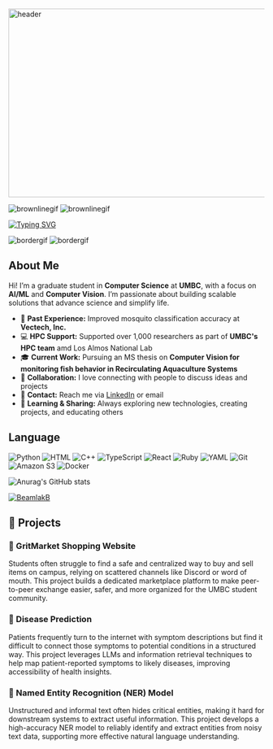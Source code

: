 &ensp;&ensp;
<img width="582" height="371" alt="header" src="https://github.com/user-attachments/assets/bf1bf8b0-75be-4da6-af9f-2d9fc9ff7f07" />

![brownlinegif](https://github.com/user-attachments/assets/78314a5e-018a-4093-aa64-59a5f038a95c)
![brownlinegif](https://github.com/user-attachments/assets/78314a5e-018a-4093-aa64-59a5f038a95c)

<a href="https://git.io/typing-svg"><img src="https://readme-typing-svg.demolab.com?font=Asimovian&pause=1000&color=E2E2A5&background=190F0060&width=582&lines=Welcome+to+Beamlak's+Profile" alt="Typing SVG" /></a>

![bordergif](https://github.com/user-attachments/assets/4d828276-8c35-41c4-9e1e-82ac2eb9ebfe)
![bordergif](https://github.com/user-attachments/assets/4d828276-8c35-41c4-9e1e-82ac2eb9ebfe)


## About Me 

Hi! I’m a graduate student in **Computer Science** at **UMBC**, with a focus on **AI/ML** and **Computer Vision**. I’m passionate about building scalable solutions that advance science and simplify life.

- 🦟 **Past Experience:** Improved mosquito classification accuracy at **Vectech, Inc.**  
- 💻 **HPC Support:** Supported over 1,000 researchers as part of **UMBC's HPC team**  amd Los Almos National Lab
- 🎓 **Current Work:** Pursuing an MS thesis on **Computer Vision for monitoring fish behavior in Recirculating Aquaculture Systems**  
- 🤝 **Collaboration:** I love connecting with people to discuss ideas and projects  
- 📧 **Contact:** Reach me via [LinkedIn](https://www.linkedin.com/in/beamlak-bekele/) or email  
- 🌱 **Learning & Sharing:** Always exploring new technologies, creating projects, and educating others  


## Language 

![Python](https://img.shields.io/badge/Python-3776AB?style=for-the-badge&logo=python&logoColor=white)
![HTML](https://img.shields.io/badge/HTML5-E34F26?style=for-the-badge&logo=html5&logoColor=white)
![C++](https://img.shields.io/badge/C++-00599C?style=for-the-badge&logo=cplusplus&logoColor=white)
![TypeScript](https://img.shields.io/badge/TypeScript-3178C6?style=for-the-badge&logo=typescript&logoColor=white)
![React](https://img.shields.io/badge/React-20232A?style=for-the-badge&logo=react&logoColor=61DAFB)
![Ruby](https://img.shields.io/badge/Ruby-CC342D?style=for-the-badge&logo=ruby&logoColor=white)
![YAML](https://img.shields.io/badge/YAML-CB171E?style=for-the-badge&logo=yaml&logoColor=white)
![Git](https://img.shields.io/badge/Git-F05032?style=for-the-badge&logo=git&logoColor=white)
![Amazon S3](https://img.shields.io/badge/Amazon%20S3-569A31?style=for-the-badge&logo=amazons3&logoColor=white)
![Docker](https://img.shields.io/badge/Docker-2496ED?style=for-the-badge&logo=docker&logoColor=white)

![Anurag's GitHub stats](https://github-readme-stats.vercel.app/api?username=BeamlakB&show_icons=true&theme=dracula)

<a href="https://github.com/anuraghazra/github-readme-stats">
<img align="center" src="https://github-readme-stats.vercel.app/api/top-langs?username=BeamlakB&theme=buefy&show_icons=false&locale=en&layout=compact&theme=merko" alt="BeamlakB" />
</a>

## 📂 Projects
### 🔹 GritMarket Shopping Website

Students often struggle to find a safe and centralized way to buy and sell items on campus, relying on scattered channels like Discord or word of mouth. This project builds a dedicated marketplace platform to make peer-to-peer exchange easier, safer, and more organized for the UMBC student community.

### 🔹 Disease Prediction

Patients frequently turn to the internet with symptom descriptions but find it difficult to connect those symptoms to potential conditions in a structured way. This project leverages LLMs and information retrieval techniques to help map patient-reported symptoms to likely diseases, improving accessibility of health insights.

### 🔹 Named Entity Recognition (NER) Model

Unstructured and informal text often hides critical entities, making it hard for downstream systems to extract useful information. This project develops a high-accuracy NER model to reliably identify and extract entities from noisy text data, supporting more effective natural language understanding.


